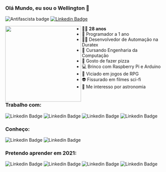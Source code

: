 ### Olá Mundo, eu sou o Wellington 👋

![Antifascista badge](https://img.shields.io/badge/dev-antifascista-red)
[![Linkedin Badge](https://img.shields.io/badge/-Linkedin-blue?logo=Linkedin&logoColor=white&link=https://www.linkedin.com/in/wellington-juvenal-ferreira-fonseca-a4b01a67/)](https://www.linkedin.com/in/wellington-juvenal-ferreira-fonseca-a4b01a67/)

<img src="https://cdn5.vectorstock.com/i/thumb-large/85/84/grated-cloud-data-and-computer-system-code-vector-21928584.jpg" align="left" width="240">

  
* 👨‍🦲 **28 anos**
* 👶 Programador a 1 ano
* 👨‍💻 Desenvolvedor de Automação na Duratex
* 🤖 Cursando Engenharia da Computação
* 🍕 Gosto de fazer pizza
* 💻 Brinco com Raspberry Pi e Arduino
* 🎲 Viciado em jogos de RPG
* 👽 Fissurado em filmes sci-fi
* 🌌 Me interesso por astronomia
#

### Trabalho com:

![Linkedin Badge](https://img.shields.io/badge/python%20-%2314354C.svg?&logo=python&logoColor=white)
![Linkedin Badge](https://img.shields.io/badge/-BluePrism-blue)
![Linkedin Badge](https://img.shields.io/badge/sap-0FAAFF?logo=sap&logoColor=white)
![Linkedin Badge](https://img.shields.io/badge/-VBA-brightgreen)

### Conheço:

![Linkedin Badge](https://img.shields.io/badge/c%23%20-%23239120.svg?&logo=c-sharp&logoColor=white)
![Linkedin Badge](https://img.shields.io/badge/c++%20-%2300599C.svg?&logo=c%2B%2B&logoColor=white)

### Pretendo aprender em 2021:

![Linkedin Badge](https://img.shields.io/badge/html5%20-%23E34F26.svg?&logo=html5&logoColor=white)
![Linkedin Badge](https://img.shields.io/badge/css3%20-%231572B6.svg?&logo=css3&logoColor=white)
![Linkedin Badge](https://img.shields.io/badge/javascript-%23F7DF1E.svg?&logo=javascript&logoColor=black) 
![Linkedin Badge](https://img.shields.io/badge/mysql-%2300f.svg?&&logo=mysql&logoColor=white)
